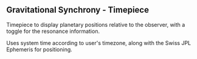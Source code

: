 Gravitational Synchrony - Timepiece
-------------------------------------------

Timepiece to display planetary positions relative to the observer, with a toggle for the resonance information.

Uses system time according to user's timezone, along with the Swiss JPL Ephemeris for positioning.
